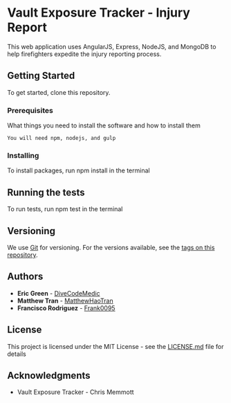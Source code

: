 # Vault Exposure Tracker - Injury Report

This web application uses AngularJS, Express, NodeJS, and MongoDB to help firefighters expedite the injury reporting process.

## Getting Started

To get started, clone this repository.

### Prerequisites

What things you need to install the software and how to install them

```
You will need npm, nodejs, and gulp
```

### Installing

To install packages, run npm install in the terminal

## Running the tests

To run tests, run npm test in the terminal

## Versioning

We use [Git](http://git.com/) for versioning. For the versions available, see the [tags on this repository](https://github.com/TheVaultForms/TheVaultForms). 

## Authors

* **Eric Green** - [DiveCodeMedic](https://github.com/DiveCodeMedic)
* **Matthew Tran** - [MatthewHaoTran](https://github.com/MatthewHaoTran)
* **Francisco Rodriguez** - [Frank0095](https://github.com/Frank0095)

## License

This project is licensed under the MIT License - see the [LICENSE.md](LICENSE.md) file for details

## Acknowledgments

* Vault Exposure Tracker - Chris Memmott

